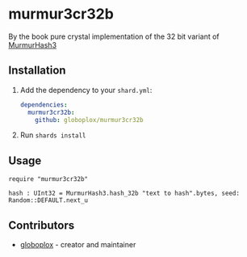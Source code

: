 # murmur3cr32b

By the book pure crystal implementation of the 32 bit variant of [MurmurHash3](https://en.wikipedia.org/wiki/MurmurHash)

## Installation

1. Add the dependency to your `shard.yml`:

   ```yaml
   dependencies:
     murmur3cr32b:
       github: globoplox/murmur3cr32b
   ```

2. Run `shards install`

## Usage

```crystal
require "murmur3cr32b"

hash : UInt32 = MurmurHash3.hash_32b "text to hash".bytes, seed: Random::DEFAULT.next_u
```

## Contributors

- [globoplox](https://github.com/globoplox) - creator and maintainer
